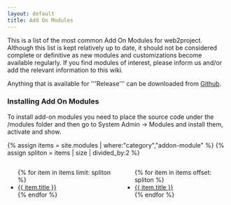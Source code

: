 ```yaml
---
layout: default
title: Add On Modules
---
```


This is a list of the most common Add On Modules for web2project.  Although this list is kept relatively up to date, it should not be considered complete or definitive as new modules and customizations become available regularly.  If you find modules of interest, please inform us and/or add the relevant information to this wiki.

Anything that is available for '''Release''' can be downloaded from [Github](https://github.com/web2project).

### Installing Add On Modules

To install add-on modules you need to place the source code under the /modules folder and then go to System Admin -> Modules and install them, activate and show.

{% assign items = site.modules | where:"category","addon-module" %}
{% assign spliton = items | size | divided_by:2 %}

<div style="float: right; width: 47%;">
    <ul>
        {% for item in items offset: spliton %}
        <li><a href="{{ item.url }}">{{ item.title }}</a></li>
        {% endfor %}
    </ul>
</div>

<div style="float: left; width: 47%;">
    <ul>
        {% for item in items limit: spliton %}
        <li><a href="{{ item.url }}">{{ item.title }}</a></li>
        {% endfor %}
    </ul>
</div>